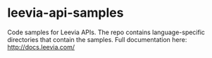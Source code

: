 # leevia-api-samples
Code samples for Leevia APIs. The repo contains language-specific directories that contain the samples.
Full documentation here: http://docs.leevia.com/